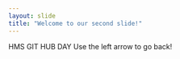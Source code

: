 ```yaml
---
layout: slide
title: "Welcome to our second slide!"
---
```

HMS GIT HUB DAY
Use the left arrow to go back!
